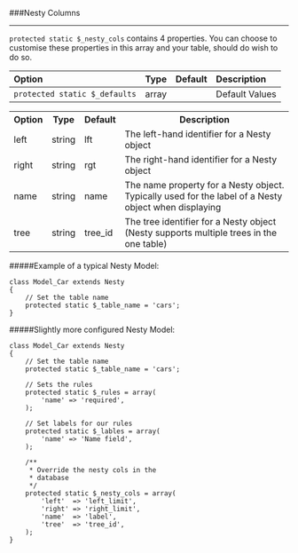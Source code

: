 ###Nesty Columns

----------

`protected static $_nesty_cols` contains 4 properties. You can choose to customise these properties in this array and your table, should do wish to do so.

Option                     | Type            | Default       | Description      
:--------------------------- | :-------------: | :------------ | :---------------  
`protected static $_defaults`  | array           |               | Default Values 

<table>
	<tr>
		<th>Option</th>
		<th>Type</th>
		<th>Default</th>
		<th>Description</th>
	</tr>
	<tr>
		<td>left</td>
		<td>string</td>
		<td>lft</td>
		<td>The left-hand identifier for a Nesty object</td>
	</tr>
	<tr>
		<td>right</td>
		<td>string</td>
		<td>rgt</td>
		<td>The right-hand identifier for a Nesty object</td>
	</tr>
	<tr>
		<td>name</td>
		<td>string</td>
		<td>name</td>
		<td>The name property for a Nesty object. Typically used for the label of a Nesty object when displaying</td>
	</tr>
	<tr>
		<td>tree</td>
		<td>string</td>
		<td>tree_id</td>
		<td>The tree identifier for a Nesty object (Nesty supports multiple trees in the one table)</td>
	</tr>
</table>

#####Example of a typical Nesty Model:

	class Model_Car extends Nesty
	{
		// Set the table name
		protected static $_table_name = 'cars';
	}

#####Slightly more configured Nesty Model:

	class Model_Car extends Nesty
	{
		// Set the table name
		protected static $_table_name = 'cars';

		// Sets the rules
		protected static $_rules = array(
			'name' => 'required',
		);

		// Set labels for our rules
		protected static $_lables = array(
			'name' => 'Name field',
		);

		/**
		 * Override the nesty cols in the
		 * database
		 */
		protected static $_nesty_cols = array(
			'left'  => 'left_limit',
			'right' => 'right_limit',
			'name'  => 'label',
			'tree'  => 'tree_id',
		);
	}
